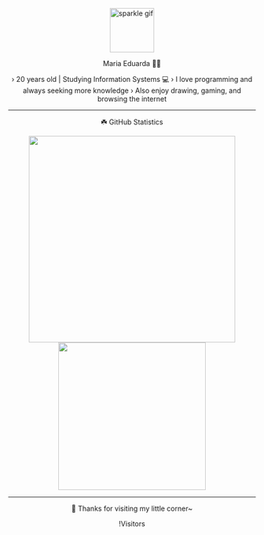 <div align="center">

<img src="[https://i.imgur.com/PKxYq3E.gif](https://64.media.tumblr.com/fd1b8506719a74ee6c1c9b7a068fb48d/dfd90c1100a1f84b-e4/s400x600/62b06cc49b6483821aee50fbe33bac96086ac2d1.gif)" width="90px" alt="sparkle gif">

 Maria Eduarda 🥞🐾
 
› 20 years old | Studying Information Systems 💻
› I love programming and always seeking more knowledge 
› Also enjoy drawing, gaming, and browsing the internet

---

☘️ GitHub Statistics

<img src="https://github-readme-stats.vercel.app/api?username=EduardaAlves&show_icons=true&theme=rose_pine&title_color=ffb6c1&icon_color=e5aaff&text_color=d8bfd8&bg_color=1a1a1a" width="420px">

<img src="https://github-readme-stats.vercel.app/api/top-langs/?username=EduardaAlves&layout=compact&theme=rose_pine&title_color=ffb6c1&text_color=d8bfd8&bg_color=1a1a1a" width="300px">

---

🍮 Thanks for visiting my little corner~


!Visitors

</div>
